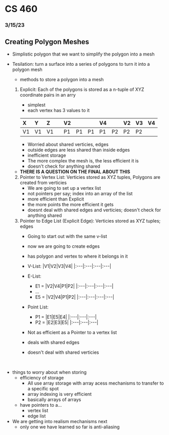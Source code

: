 # CS 460
### 3/15/23
## Creating Polygon Meshes
* Simplistic polygon that we want to simplify the polygon into a mesh
* Tesilation: turn a surface into a series of polygons to turn it into a polygon mesh

    * methods to store a polygon into a mesh
    1. Explicit: Each of the polygons is stored as a n-tuple of XYZ coordinate pairs in an arry
        * simplest
        * each vertex has 3 values to it

        | X | Y | Z | | V2 | | | V4 | | V2 | V3 | V4 |
        |:-----|:-----|:----|:-----|:----|:-----|:----|:-----|:----|:-----|:----|:----|
        | V1 | V1 |V1| | P1| P1| P1| P1|P2|P2|P2|

        * Worried about shared verticies, edges
        * outside edges are less shared than inside edges
        * inefficient storage
        * The more complex the mesh is, the less efficient it is
        * doesn't check for anything shared
    * **THERE IS A QUESTION ON THE FINAL ABOUT THIS**

    2. Pointer to Vertex List: Verticies stored as XYZ tuples, Polygons are created from verticies
        * We are going to set up a vertex list
        * not pointers per say; index into an array of the list
        * more efficient than Explicit
        * the more points the more efficient it gets
        * doesnt deal with shared edges and verticies; doesn't check for anything shared
    3. Pointer to Edge List (Explicit Edge): Verticies stored as XYZ tuples; edges
        * Going to start out with the same v-list
        * now we are going to create edges
        * has polygon and vertex to where it belongs in it
        * V-List:
            |V1|V2|V3|V4|
            |:---|:---|:---|:---|
        * E-List:
            * E1 =
                |V2|V4|P1|P2|
                |:---|:---|:---|:---|
            * ...
            * E5 =
                |V2|V4|P1|P2|
                |:---|:---|:---|:---|
        * Point List:
            * P1 =
                |E1|E5|E4|
                |:---|:---|:---|
            * P2 =
                |E2|E3|E5|
                |:---|:---|:---|

        * Not as efficient as a Pointer to a vertex list
        * deals with shared edges
        * doesn't deal with shared verticies

<br>

* things to worry about when storing
    * efficiency of storage
        * All use array storage with array acess mechanisms to transfer to a specific spot
        * array indexing is very efficient
        * basically arrays of arrays
    * have pointers to a...
        * vertex list
        * edge list
* We are getting into realism mechanisms next
    * only one we have learned so far is anti-aliasing